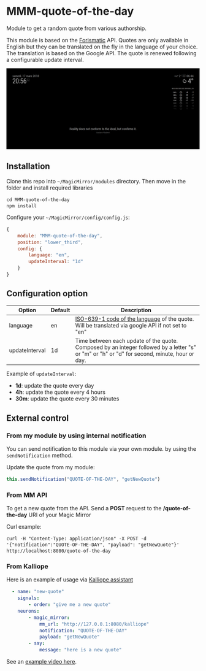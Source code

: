 # MMM-quote-of-the-day

Module to get a random quote from various authorship.

This module is based on the [Forismatic](http://forismatic.com/en/) API.
Quotes are only available in English but they can be translated on the fly in the language of your choice. The translation is based on the Google API.
The quote is renewed following a configurable update interval.

![quote-of-the-day_english](images/quote-of-the-day_english_example.png)

## Installation

Clone this repo into `~/MagicMirror/modules` directory. Then move in the folder and install required libraries
```
cd MMM-quote-of-the-day
npm install
```

Configure your `~/MagicMirror/config/config.js`:

```js
{
    module: "MMM-quote-of-the-day",
    position: "lower_third",
    config: {
        language: "en",
        updateInterval: "1d"
	}
}
```

## Configuration option

| Option         | Default | Description                                                                                                                                            |
|----------------|---------|--------------------------------------------------------------------------------------------------------------------------------------------------------|
| language       | en      | [ISO-639-1 code of the language](https://cloud.google.com/translate/docs/languages) of the quote. Will be translated via google API if not set to "en" |
| updateInterval | 1d      | Time between each update of the quote. Composed by an integer followed by a letter "s" or "m" or "h" or "d" for second, minute, hour or day.           |

Example of `updateInterval`:
- **1d**: update the quote every day
- **4h**: update the quote every 4 hours
- **30m**: update the quote every 30 minutes


## External control

### From my module by using internal notification

You can send notification to this module via your own module. by using the `sendNotification` method.

Update the quote from my module:
```js
this.sendNotification("QUOTE-OF-THE-DAY", "getNewQuote")
```

### From MM API

To get a new quote from the API. Send a **POST** request to the **/quote-of-the-day** URI of your Magic Mirror

Curl example:
```
curl -H "Content-Type: application/json" -X POST -d '{"notification":"QUOTE-OF-THE-DAY", "payload": "getNewQuote"}' http://localhost:8080/quote-of-the-day
```

### From Kalliope

Here is an example of usage via [Kalliope assistant](https://github.com/kalliope-project/kalliope_neuron_magic_mirror)
```yml
  - name: "new-quote"
    signals:
        - order: "give me a new quote"
    neurons:
        - magic_mirror:
            mm_url: "http://127.0.0.1:8080/kalliope"
            notification: "QUOTE-OF-THE-DAY"
            payload: "getNewQuote"
        - say:
            message: "here is a new quote"
```

See an [example video here](https://youtu.be/eWxtJsHDU2o).
